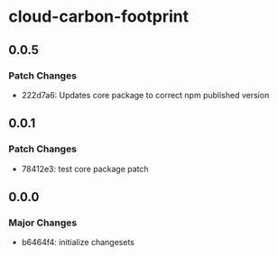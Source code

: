# cloud-carbon-footprint

## 0.0.5

### Patch Changes

- 222d7a6: Updates core package to correct npm published version

## 0.0.1

### Patch Changes

- 78412e3: test core package patch

## 0.0.0

### Major Changes

- b6464f4: initialize changesets
